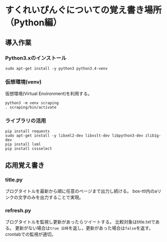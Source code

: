 # すくれいぴんぐについての覚え書き場所（Python編）

## 導入作業

### Python3.xのインストール
```
sudo apt-get install -y python3 python3.4-venv
```

### 仮想環境(venv)
仮想環境(Virtual Environment)を利用する。
```
python3 -m venv scraping
. scraping/bin/activate
```

### ライブラリの活用
```
pip install requests
sudo apt-get install -y libxml2-dev libxslt-dev libpython3-dev zlib1g-dev
pip install lxml
pip install cssselect
```

## 応用覚え書き

### title.py
ブログタイトルを最新から順に任意のページまで出力し続ける。
box-ttl内のaリンクの文字のみを出力することで実現。

### refresh.py
ブログタイトルを監視し更新があったらツイートする。
比較対象はtitle.txtである。
更新がない場合は`true 日時`を返し，更新があった場合は`false`を返す。
crontabでの監視が適切。